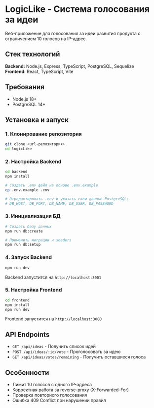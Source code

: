 # LogicLike - Система голосования за идеи

Веб-приложение для голосования за идеи развития продукта с ограничением 10 голосов на IP-адрес.

## Стек технологий

**Backend:** Node.js, Express, TypeScript, PostgreSQL, Sequelize  
**Frontend:** React, TypeScript, Vite

## Требования

- Node.js 18+
- PostgreSQL 14+

## Установка и запуск

### 1. Клонирование репозитория

```bash
git clone <url-репозитория>
cd logicLike
```

### 2. Настройка Backend

```bash
cd backend
npm install

# Создать .env файл на основе .env.example
cp .env.example .env

# Отредактировать .env и указать свои данные PostgreSQL:
# DB_HOST, DB_PORT, DB_NAME, DB_USER, DB_PASSWORD
```

### 3. Инициализация БД

```bash
# Создать базу данных
npm run db:create

# Применить миграции и seeders
npm run db:setup
```

### 4. Запуск Backend

```bash
npm run dev
```

Backend запустится на `http://localhost:3001`

### 5. Настройка Frontend

```bash
cd frontend
npm install
npm run dev
```

Frontend запустится на `http://localhost:3000`

## API Endpoints

- `GET /api/ideas` - Получить список идей
- `POST /api/ideas/:id/vote` - Проголосовать за идею
- `GET /api/ideas/votes/remaining` - Получить оставшиеся голоса

## Особенности

- Лимит 10 голосов с одного IP-адреса
- Корректная работа за reverse-proxy (X-Forwarded-For)
- Проверка повторного голосования
- Ошибка 409 Conflict при нарушении правил
